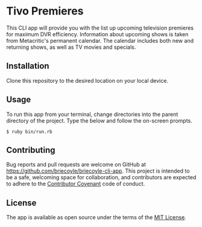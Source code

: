 # Tivo Premieres

This CLI app will provide you with the list up upcoming television premieres for maximum DVR efficiency. Information about upcoming shows is taken from Metacritic's permanent calendar. The calendar includes both new and returning shows, as well as TV movies and specials.

## Installation
Clone this repository to the desired location on your local device.

## Usage
To run this app from your terminal, change directories into the parent directory of the project. Type the below and follow the on-screen prompts.

    $ ruby bin/run.rb

## Contributing
Bug reports and pull requests are welcome on GitHub at https://github.com/briecoyle/briecoyle-cli-app. This project is intended to be a safe, welcoming space for collaboration, and contributors are expected to adhere to the [Contributor Covenant](contributor-covenant.org) code of conduct.

## License
The app is available as open source under the terms of the [MIT License](http://opensource.org/licenses/MIT).
